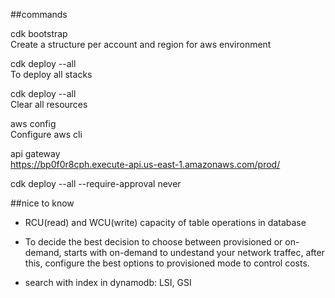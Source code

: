 ##commands

cdk bootstrap<br>
Create a structure per account and region for aws environment

cdk deploy --all<br>
To deploy all stacks

cdk deploy --all<br>
Clear all resources

aws config<br>
Configure aws cli

api gateway<br>
https://bp0f0r8cph.execute-api.us-east-1.amazonaws.com/prod/

cdk deploy --all --require-approval never<br>


##nice to know

- RCU(read) and WCU(write) capacity of table operations in database

- To decide the best decision to choose between provisioned or on-demand, starts with on-demand to undestand your network traffec, after this, configure the best options to provisioned mode to control costs.

- search with index in dynamodb: LSI, GSI